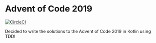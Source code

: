 # Advent of Code 2019

[![CircleCI](https://circleci.com/gh/sesgoe/AdventOfCode2019.svg?style=svg)](https://circleci.com/gh/sesgoe/AdventOfCode2019)

Decided to write the solutions to the Advent of Code 2019 in Kotlin using TDD!